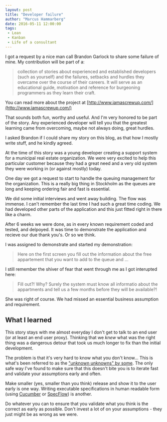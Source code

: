 ```yaml
---
layout: post
title: "Developer failure"
author: "Marcus Hammarberg"
date: 2016-05-11 12:00:00
tags:
 - Lean
 - Kanban
 - Life of a consultant
---
```


I got a request by a nice man call Brandon Garlock to share some failure of mine. My contribution will be part of a:

>collection of stories about experienced and established developers (such as yourself) and the failures, setbacks and hurdles they overcame over the course of their careers. It will serve as an educational guide, motivation and reference for burgeoning programmers as they learn their craft.

You can read more about the project at [http://www.iamascrewup.com/](http://www.iamascrewup.com/)

That sounds both fun, worthy and useful. And I'm very honored to be part of the story. Any experienced developer will tell you that the greatest learning came from overcoming, maybe not always doing, great hurdles.

I asked Brandon if I could share my story on this blog, as that how I mostly write stuff, and he kindly agreed.

<a name='more'></a>

At the time of this story was a young developer creating a support system for a municipal real estate organization. We were very excited to help this particular customer because they had a great need and a very old system they were working in (or against mostly) today. 

One day we got a request to start to handle the queuing management for the organization. This is a really big thing in Stockholm as the queues are long and keeping ordering fair and fast is essential. 

We did some initial interviews and went away building. The flow was immense. I can't remember the last time I had such a great time coding. We had developed other parts of the application and this just fitted right in there like a charm. 

After 6 weeks we were done, as in every known requirement coded and tested, and delpoyed.  It was time to demonstrate the application and recieve our due thank you's. Or so we think. 

I was assigned to demonstrate and started my demonstration: 

> Here on the first screen you fill out the information about the free appartement that you want to add to the queue and ...

I still remember the shiver of fear that went through me as I got interupted here: 

> Fill out?! Why? Surely the system must know all informatio about the appartments and tell us a few months before they will be available?! 

She was right of course. We had missed an essential business assumption and requirement. 

## What I learned

This story stays with me almost everyday I don't get to talk to an end user (or at least an end user proxy). Thinking that we *knew* what was the right thing was a dangerous detour that took us much longer to fix than the initial development. 

The problem is that it's very hard to know what you don't know… This is what's been referred to as the ["unknown unknowns" by some](https://www.wikiwand.com/en/There_are_known_knowns). The only safe way I've found to make sure that this doesn't bite you is to iterate fast and validate your assumptions early and often. 

Make smaller (yes, smaller than you think) release and show it to the user early is one way. Writing executable specifications in human readable form (using [Cucumber](https://cucumber.io/) or [SpecFlow](http://www.specflow.org)) is another.

Do whatever you can to ensure that you validate what you think is the correct as early as possible. Don't invest a lot of on your assumptions - they just might be as wrong as we were.